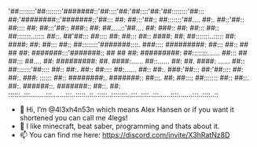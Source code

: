 '##::::::::'##::::::::'#######::'##::::'##:'##::::'##:'##::::::::'##::: ##:'########::'#######::'##::: ##:
 ##:::'##:: ##:::::::'##.... ##:. ##::'##:: ##:::: ##: ##:::'##:: ###:: ##: ##.....::'##.... ##: ###:: ##:
 ##::: ##:: ##:::::::..::::: ##::. ##'##::: ##:::: ##: ##::: ##:: ####: ##: ##:::::::..::::: ##: ####: ##:
 ##::: ##:: ##::::::::'#######::::. ###:::: #########: ##::: ##:: ## ## ##: #######:::'#######:: ## ## ##:
 #########: ##::::::::...... ##::: ## ##::: ##.... ##: #########: ##. ####:...... ##::...... ##: ##. ####:
...... ##:: ##:::::::'##:::: ##:: ##:. ##:: ##:::: ##:...... ##:: ##:. ###:'##::: ##:'##:::: ##: ##:. ###:
:::::: ##:: ########:. #######:: ##:::. ##: ##:::: ##::::::: ##:: ##::. ##:. ######::. #######:: ##::. ##:
::::::..:::........:::.......:::..:::::..::..:::::..::::::::..:::..::::..:::......::::.......:::..::::..::
                                                                                    

- 👋 Hi, I’m @4l3xh4n53n which means Alex Hansen or if you want it shortened you can call me 4legs!
- 👀 I like minecraft, beat saber, programming and thats about it.
- 📫 You can find me here: https://discord.com/invite/X3hRatNz8D
